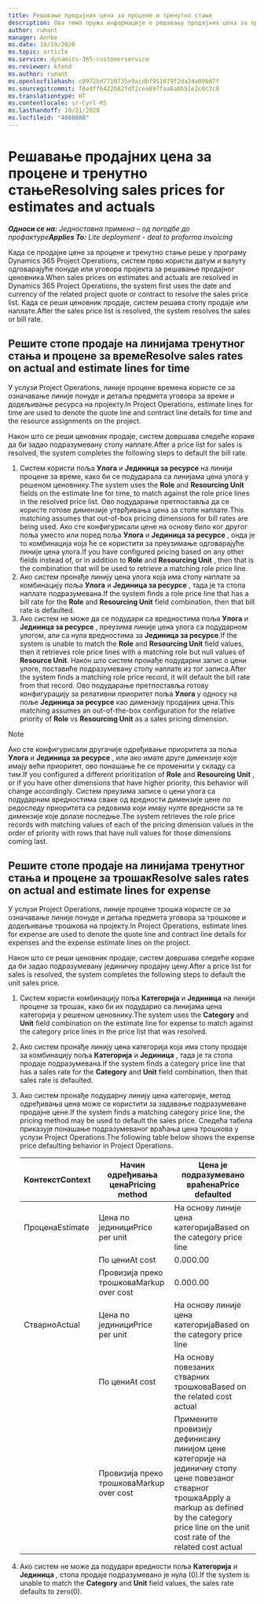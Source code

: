 ```yaml
---
title: Решавање продајних цена за процене и тренутно стање
description: Ова тема пружа информације о решавању продајних цена за процене и тренутно стање.
author: rumant
manager: Annbe
ms.date: 10/19/2020
ms.topic: article
ms.service: dynamics-365-customerservice
ms.reviewer: kfend
ms.author: rumant
ms.openlocfilehash: c8972bd7710735e9acdbf951079f2da24a00bd7f
ms.sourcegitcommit: f8edff6422b82fdf2cea897faa6abb51e2c0c3c8
ms.translationtype: HT
ms.contentlocale: sr-Cyrl-RS
ms.lasthandoff: 10/21/2020
ms.locfileid: "4088088"
---
```

# <a name="resolving-sales-prices-for-estimates-and-actuals"></a><span data-ttu-id="026a8-103">Решавање продајних цена за процене и тренутно стање</span><span class="sxs-lookup"><span data-stu-id="026a8-103">Resolving sales prices for estimates and actuals</span></span>

<span data-ttu-id="026a8-104">_**Односи се на:** Једноставна примена – од погодбе до профактуре_</span><span class="sxs-lookup"><span data-stu-id="026a8-104">_**Applies To:** Lite deployment - deal to proforma invoicing_</span></span>

<span data-ttu-id="026a8-105">Када се продајне цене за процене и тренутно стање реше у програму Dynamics 365 Project Operations, систем прво користи датум и валуту одговарајуће понуде или уговора пројекта за решавање продајног ценовника.</span><span class="sxs-lookup"><span data-stu-id="026a8-105">When sales prices on estimates and actuals are resolved in Dynamics 365 Project Operations, the system first uses the date and currency of the related project quote or contract to resolve the sales price list.</span></span> <span data-ttu-id="026a8-106">Када се реши ценовник продаје, систем решава стопу продаје или наплате.</span><span class="sxs-lookup"><span data-stu-id="026a8-106">After the sales price list is resolved, the system resolves the sales or bill rate.</span></span>

## <a name="resolve-sales-rates-on-actual-and-estimate-lines-for-time"></a><span data-ttu-id="026a8-107">Решите стопе продаје на линијама тренутног стања и процене за време</span><span class="sxs-lookup"><span data-stu-id="026a8-107">Resolve sales rates on actual and estimate lines for time</span></span>

<span data-ttu-id="026a8-108">У услузи Project Operations, линије процене времена користе се за означавање линије понуде и детаља предмета уговора за време и додељивање ресурса на пројекту.</span><span class="sxs-lookup"><span data-stu-id="026a8-108">In Project Operations, estimate lines for time are used to denote the quote line and contract line details for time and the resource assignments on the project.</span></span>

<span data-ttu-id="026a8-109">Након што се реши ценовник продаје, систем довршава следеће кораке да би задао подразумевану стопу наплате.</span><span class="sxs-lookup"><span data-stu-id="026a8-109">After a price list for sales is resolved, the system completes the following steps to default the bill rate.</span></span>

1. <span data-ttu-id="026a8-110">Систем користи поља **Улога** и **Јединица за ресурсе** на линији процене за време, како би се подударала са линијама цена улога у решеном ценовнику.</span><span class="sxs-lookup"><span data-stu-id="026a8-110">The system uses the **Role** and **Resourcing Unit** fields on the estimate line for time, to match against the role price lines in the resolved price list.</span></span> <span data-ttu-id="026a8-111">Ово подударање претпоставља да се користе готове димензије утврђивања цена за стопе наплате.</span><span class="sxs-lookup"><span data-stu-id="026a8-111">This matching assumes that out-of-box pricing dimensions for bill rates are being used.</span></span> <span data-ttu-id="026a8-112">Ако сте конфигурисали цене на основу било ког другог поља уместо или поред поља **Улога** и **Јединица за ресурсе** , онда је то комбинација која ће се користити за преузимање одговарајуће линије цена улога.</span><span class="sxs-lookup"><span data-stu-id="026a8-112">If you have configured pricing based on any other fields instead of, or in addition to **Role** and **Resourcing Unit** , then that is the combination that will be used to retrieve a matching role price line.</span></span>
2. <span data-ttu-id="026a8-113">Ако систем пронађе линију цена улога која има стопу наплате за комбинацију поља **Улога** и **Јединица за ресурсе** , тада је та стопа наплате подразумевана.</span><span class="sxs-lookup"><span data-stu-id="026a8-113">If the system finds a role price line that has a bill rate for the **Role** and **Resourcing Unit** field combination, then that bill rate is defaulted.</span></span>
3. <span data-ttu-id="026a8-114">Ако систем не може да се подудари са вредностима поља **Улога** и **Јединица за ресурсе** , преузима линије цена улога са подударном улогом, али са нула вредностима за **Јединица за ресурсе**.</span><span class="sxs-lookup"><span data-stu-id="026a8-114">If the system is unable to match the **Role** and **Resourcing Unit** field values, then it retrieves role price lines with a matching role but null values of **Resource Unit**.</span></span> <span data-ttu-id="026a8-115">Након што систем пронађе подударни запис о цени улоге, поставиће подразумевану стопу наплате из тог записа.</span><span class="sxs-lookup"><span data-stu-id="026a8-115">After the system finds a matching role price record, it will default the bill rate from that record.</span></span> <span data-ttu-id="026a8-116">Ово подударање претпоставља готову конфигурацију за релативни приоритет поља **Улога** у односу на поље **Јединица за ресурсе** као димензију продајних цена.</span><span class="sxs-lookup"><span data-stu-id="026a8-116">This matching assumes an out-of-the-box configuration for the relative priority of **Role** vs **Resourcing Unit** as a sales pricing dimension.</span></span>

> [!NOTE]
> <span data-ttu-id="026a8-117">Ако сте конфигурисали другачије одређивање приоритета за поља **Улога** и **Јединица за ресурсе** , или ако имате друге димензије које имају већи приоритет, ово понашање ће се променити у складу са тим.</span><span class="sxs-lookup"><span data-stu-id="026a8-117">If you configured a different prioritization of **Role** and **Resourcing Unit** , or if you have other dimensions that have higher priority, this behavior will change accordingly.</span></span> <span data-ttu-id="026a8-118">Систем преузима записе о цени улога са подударним вредностима сваке од вредности димензије цене по редоследу приоритета са редовима који имају нулте вредности за те димензије које долазе последње.</span><span class="sxs-lookup"><span data-stu-id="026a8-118">The system retrieves the role price records with matching values of each of the pricing dimension values in the order of priority with rows that have null values for those dimensions coming last.</span></span>

## <a name="resolve-sales-rates-on-actual-and-estimate-lines-for-expense"></a><span data-ttu-id="026a8-119">Решите стопе продаје на линијама тренутног стања и процене за трошак</span><span class="sxs-lookup"><span data-stu-id="026a8-119">Resolve sales rates on actual and estimate lines for expense</span></span>

<span data-ttu-id="026a8-120">У услузи Project Operations, линије процене трошка користе се за означавање линије понуде и детаља предмета уговора за трошкове и додељивање трошкова на пројекту.</span><span class="sxs-lookup"><span data-stu-id="026a8-120">In Project Operations, estimate lines for expense are used to denote the quote line and contract line details for expenses and the expense estimate lines on the project.</span></span>

<span data-ttu-id="026a8-121">Након што се реши ценовник продаје, систем довршава следеће кораке да би задао подразумевану јединичну продајну цену.</span><span class="sxs-lookup"><span data-stu-id="026a8-121">After a price list for sales is resolved, the system completes the following steps to default the unit sales price.</span></span>

1. <span data-ttu-id="026a8-122">Систем користи комбинацију поља **Категорија** и **Јединица** на линији процене за трошак, како би их подударио са линијама цена категорија у решеном ценовнику.</span><span class="sxs-lookup"><span data-stu-id="026a8-122">The system uses the **Category** and **Unit** field combination on the estimate line for expense to match against the category price lines in the price list that was resolved.</span></span>
2. <span data-ttu-id="026a8-123">Ако систем пронађе линију цена категорија која има стопу продаје за комбинацију поља **Категорија** и **Јединица** , тада је та стопа продаје подразумевана.</span><span class="sxs-lookup"><span data-stu-id="026a8-123">If the system finds a category price line that has a sales rate for the **Category** and **Unit** field combination, then that sales rate is defaulted.</span></span>
3. <span data-ttu-id="026a8-124">Ако систем пронађе подударну линију цена категорије, метод одређивања цена може се користити за задавање подразумеване продајне цене.</span><span class="sxs-lookup"><span data-stu-id="026a8-124">If the system finds a matching category price line, the pricing method may be used to default the sales price.</span></span> <span data-ttu-id="026a8-125">Следећа табела приказује понашање подразумеваног враћања цена трошкова у услузи Project Operations.</span><span class="sxs-lookup"><span data-stu-id="026a8-125">The following table below shows the expense price defaulting behavior in Project Operations.</span></span>

    | <span data-ttu-id="026a8-126">Контекст</span><span class="sxs-lookup"><span data-stu-id="026a8-126">Context</span></span> | <span data-ttu-id="026a8-127">Начин одређивања цена</span><span class="sxs-lookup"><span data-stu-id="026a8-127">Pricing method</span></span> | <span data-ttu-id="026a8-128">Цена је подразумевано враћена</span><span class="sxs-lookup"><span data-stu-id="026a8-128">Price defaulted</span></span> |
    | --- | --- | --- |
    | <span data-ttu-id="026a8-129">Процена</span><span class="sxs-lookup"><span data-stu-id="026a8-129">Estimate</span></span> | <span data-ttu-id="026a8-130">Цена по јединици</span><span class="sxs-lookup"><span data-stu-id="026a8-130">Price per unit</span></span> | <span data-ttu-id="026a8-131">На основу линије цена категорија</span><span class="sxs-lookup"><span data-stu-id="026a8-131">Based on the category price line</span></span> |
    | &nbsp; | <span data-ttu-id="026a8-132">По цени</span><span class="sxs-lookup"><span data-stu-id="026a8-132">At cost</span></span> | <span data-ttu-id="026a8-133">0.00</span><span class="sxs-lookup"><span data-stu-id="026a8-133">0.00</span></span> |
    | &nbsp; | <span data-ttu-id="026a8-134">Провизија преко трошкова</span><span class="sxs-lookup"><span data-stu-id="026a8-134">Markup over cost</span></span> | <span data-ttu-id="026a8-135">0.00</span><span class="sxs-lookup"><span data-stu-id="026a8-135">0.00</span></span> |
    | <span data-ttu-id="026a8-136">Стварно</span><span class="sxs-lookup"><span data-stu-id="026a8-136">Actual</span></span> | <span data-ttu-id="026a8-137">Цена по јединици</span><span class="sxs-lookup"><span data-stu-id="026a8-137">Price per unit</span></span> | <span data-ttu-id="026a8-138">На основу линије цена категорија</span><span class="sxs-lookup"><span data-stu-id="026a8-138">Based on the category price line</span></span> |
    | &nbsp; | <span data-ttu-id="026a8-139">По цени</span><span class="sxs-lookup"><span data-stu-id="026a8-139">At cost</span></span> | <span data-ttu-id="026a8-140">На основу повезаних стварних трошкова</span><span class="sxs-lookup"><span data-stu-id="026a8-140">Based on the related cost actual</span></span> |
    | &nbsp; | <span data-ttu-id="026a8-141">Провизија преко трошкова</span><span class="sxs-lookup"><span data-stu-id="026a8-141">Markup over cost</span></span> | <span data-ttu-id="026a8-142">Примените провизију дефинисану линијом цене категорије на јединичну стопу цене повезаног стварног трошка</span><span class="sxs-lookup"><span data-stu-id="026a8-142">Apply a markup as defined by the category price line on the unit cost rate of the related cost actual</span></span> |

4. <span data-ttu-id="026a8-143">Ако систем не може да подудари вредности поља **Категорија** и **Јединица** , стопа продаје подразумевано је нула (0).</span><span class="sxs-lookup"><span data-stu-id="026a8-143">If the system is unable to match the **Category** and **Unit** field values, the sales rate defaults to zero(0).</span></span>
